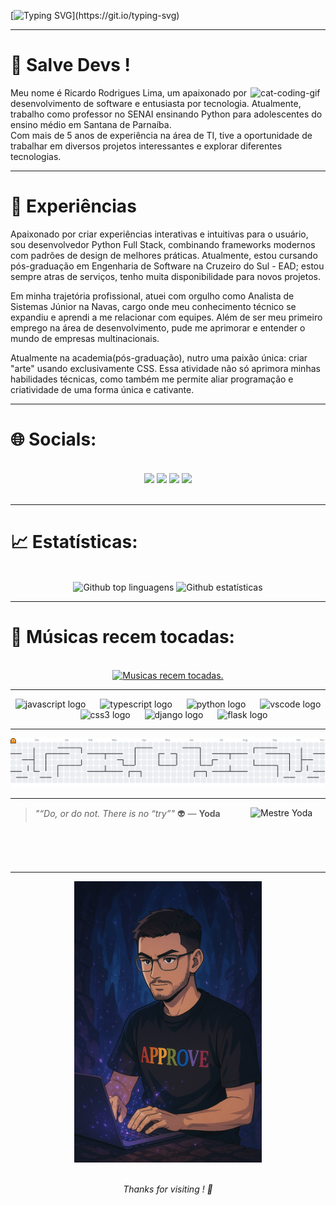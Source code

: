 [![Typing SVG](https://readme-typing-svg.herokuapp.com?font=Poppins&width=650&height=30&lines=print(+%22Hello+Dev!+Welcome+to+my+Git+Hub%22+))](https://git.io/typing-svg)
  
---

# 👋 Salve Devs !

<img align="right" alt="cat-coding-gif" src="https://media.giphy.com/media/JIX9t2j0ZTN9S/giphy.gif" width="120" />

Meu nome é Ricardo Rodrigues Lima, um apaixonado por desenvolvimento de software e entusiasta por tecnologia. Atualmente, trabalho como professor no SENAI ensinando Python para adolescentes do ensino médio em Santana de Parnaíba. </br>
Com mais de 5 anos de experiência na área de TI, tive a oportunidade de trabalhar em diversos projetos interessantes e explorar diferentes tecnologias.



---

# 🚀 Experiências

Apaixonado por criar experiências interativas e intuitivas para o usuário, sou desenvolvedor Python Full Stack, combinando frameworks modernos com padrões de design de melhores práticas. Atualmente, estou cursando pós-graduação em Engenharia de Software na Cruzeiro do Sul - EAD; estou sempre atras de serviços, tenho muita disponibilidade para novos projetos.

Em minha trajetória profissional, atuei com orgulho como Analista de Sistemas Júnior na Navas, cargo onde meu conhecimento técnico se expandiu e aprendi a me relacionar com equipes. Além de ser meu primeiro emprego na área de desenvolvimento, pude me aprimorar e entender o mundo de empresas multinacionais.

Atualmente na academia(pós-graduação), nutro uma paixão única: criar "arte" usando exclusivamente CSS. Essa atividade não só aprimora minhas habilidades técnicas, como também me permite aliar programação e criatividade de uma forma única e cativante.

---

# 🌐 Socials:
<br>
 <div align="center">
    <a href="https://www.instagram.com/ricardorlima_" target="_blank"><img src="https://img.shields.io/badge/-Instagram-%23E4405F?style=for-the-badge&logo=instagram&logoColor=white" width = "180" target="_blank"></a>
    <a href="https://discord.gg/7vGWwH7eN5" target="_blank"><img src="https://img.shields.io/badge/Discord-7289DA?style=for-the-badge&logo=discord&logoColor=white" width = "150" target="_blank"></a> 
    <a href = "mailto:ricardolimaa65@gmail.com"><img src="https://img.shields.io/badge/-Gmail-%23333?style=for-the-badge&logo=gmail&logoColor=white"  width = "132" target="_blank"></a>
    <a href="https://www.linkedin.com/in/ricardo-rodrigues-lima-977a5b1a3/" target="_blank"><img src="https://img.shields.io/badge/-LinkedIn-%230077B5?style=for-the-badge&logo=linkedin&logoColor=white" width = "132" target="_blank"></a> 
  </div>
<br>

 ---
 
 # 📈 Estatísticas: 

<br>
<div align="center">
  <img src="https://github-readme-stats.vercel.app/api/top-langs/?username=ricardolimaa29&layout=compact&langs_count=20&theme=neon" width="418" alt="Github top linguagens"/>
  <img src="https://github-readme-streak-stats.herokuapp.com/?user=ricardolimaa29&theme=neon" alt="Github estatísticas"/>
</div>

---

 # 🎵 Músicas recem tocadas:
 
<br>
<div align="center">
  <a href="https://open.spotify.com/user/21k3nye57fpgsxorxbahnht3a">
    <img src="https://spotify-recently-played-readme.vercel.app/api?user=21k3nye57fpgsxorxbahnht3a&count=2&unique=false" alt="Musicas recem tocadas." width="500"/>
  </a>
</div>

---

<div align="center">
  <img src="https://cdn.jsdelivr.net/gh/devicons/devicon/icons/javascript/javascript-original.svg" height="40" alt="javascript logo"  />
  <img width="15" />
  <img src="https://cdn.jsdelivr.net/gh/devicons/devicon/icons/typescript/typescript-original.svg" height="40" alt="typescript logo"  />
  <img width="15" />
  <img src="https://cdn.jsdelivr.net/gh/devicons/devicon/icons/python/python-original.svg" height="40" alt="python logo"  />
  <img width="15" />
  <img src="https://cdn.jsdelivr.net/gh/devicons/devicon/icons/vscode/vscode-original.svg" height="40" alt="vscode logo"  />
  <img width="15" />
  <img src="https://cdn.jsdelivr.net/gh/devicons/devicon/icons/css3/css3-original.svg" height="40" alt="css3 logo"  />
  <img width="15" />
  <img src="https://skillicons.dev/icons?i=django" height="40" alt="django logo"  />
  <img width="15" />
  <img src="https://skillicons.dev/icons?i=flask" height="40" alt="flask logo"  />
</div>

---

<picture>
  <source media="(prefers-color-scheme: dark)" srcset="https://raw.githubusercontent.com/ricardolimaa29/ricardolimaa29/output/pacman-contribution-graph-dark.svg">
  <source media="(prefers-color-scheme: light)" srcset="https://raw.githubusercontent.com/ricardolimaa29/ricardolimaa29/output/pacman-contribution-graph.svg">
  <img alt="pacman contribution graph" src="https://raw.githubusercontent.com/ricardolimaa29/ricardolimaa29/output/pacman-contribution-graph.svg">
</picture>



---

<img align="right" src="https://media4.giphy.com/media/v1.Y2lkPTc5MGI3NjExbDhkcnR6cG14cjB5aWNrcGw3bjA0ZGxhMTI4MGJ4OHpoN2ZscjZ2bSZlcD12MV9pbnRlcm5hbF9naWZfYnlfaWQmY3Q9Zw/u6DUcQbPPRHUAwe2tg/giphy.gif" width="120" alt="Mestre Yoda" />

> _"“Do, or do not. There is no “try”"_ 👽
> — **Yoda**

<br>
<br>
<br>

---

<div align="center">
  <img src="./eu animado.png" alt="Minha versão animada" width="300"/>
</div>
<br>
<p align="center"><i> Thanks for visiting ! 🖖 </i></p>



</div>
